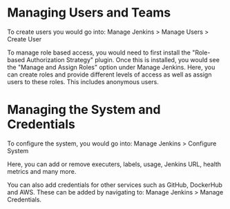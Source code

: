 # Managing Users and Teams
To create users you would go into: 
Manage Jenkins > Manage Users > Create User

To manage role based access, you would need to first install the "Role-based Authorization Strategy" plugin. Once this is installed, you would see the "Manage and Assign Roles" option under Manage Jenkins. Here, you can create roles and provide different levels of access as well as assign users to these roles. This includes anonymous users.

# Managing the System and Credentials
To configure the system, you would go into: 
Manage Jenkins > Configure System

Here, you can add or remove executers, labels, usage, Jenkins URL, health metrics and many more.

You can also add credentials for other services such as GitHub, DockerHub and AWS. These can be added by navigating to:
Manage Jenkins > Manage Credentials.